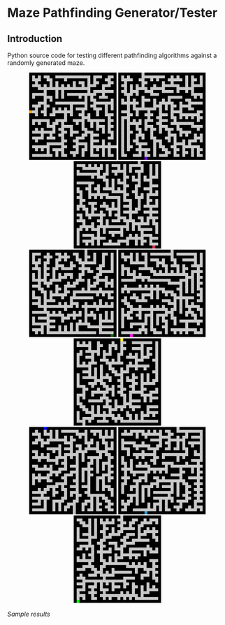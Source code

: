 # Maze Pathfinding Generator/Tester

## Introduction

Python source code for testing different pathfinding algorithms against a randomly generated maze.


<p align="center">
  <img src="demo/1out.gif" width="200">
  <img src="demo/2out.gif" width="200">
  <img src="demo/3out.gif" width="200"><br/>
  <img src="demo/4out.gif" width="200">
  <img src="demo/5out.gif" width="200">
  <img src="demo/6out.gif" width="200"><br/>
  <img src="demo/7out.gif" width="200">
  <img src="demo/8out.gif" width="200">
  <img src="demo/9out.gif" width="200"><br/>
  
  <i>Sample results</i>
</p>
